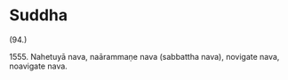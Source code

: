# Suddha

(94.)

1555\. Nahetuyā nava, naārammaṇe nava (sabbattha nava), novigate nava, noavigate nava.
